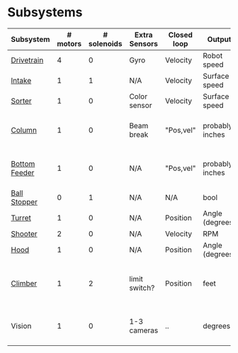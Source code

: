 # Subsystems

| Subsystem                          | # motors | # solenoids | Extra Sensors | Closed loop | Output          | SysId                         | Notes                     |
|----------------------------------- |----------|-------------|---------------|-------------|-----------------|-------------------------------|---------------------------|
| [Drivetrain](./drivetrain.md)      | 4        | 0           | Gyro          | Velocity    | Robot speed     | Yes                           |                           |
| [Intake](./intake.md)              | 1        | 1           | N/A           | Velocity    | Surface speed   | possible                      |                           |
| [Sorter](./sorter.md)              | 1        | 0           | Color sensor  | Velocity    | Surface speed   | possible                      |                           |
| [Column](./column.md)              | 1        | 0           | Beam break    | "Pos,vel"   | probably inches | With and without cargo        |                           |
| [Bottom Feeder](./bottom-feeder.md)| 1        | 0           | N/A           | "Pos,vel"   | probably inches | With and without cargo        |                           |
| [Ball Stopper](./ball-stopper.md)  | 0        | 1           | N/A           | N/A         | bool            | N/A                           |                           |
| [Turret](./turret.md)              | 1        | 0           | N/A           | Position    | Angle (degrees) | static friction               |                           |
| [Shooter](./shooter.md)            | 2        | 0           | N/A           | Velocity    | RPM             | Yes                           |                           |
| [Hood](./hood.md)                  | 1        | 0           | N/A           | Position    | Angle (degrees) | possible                      |                           |
| [Climber](./climber.md)            | 1        | 2           | limit switch? | Position    | feet            | "Yes, with and without robot" | 2x                        |
| Vision                             | 1        | 0           | 1-3 cameras   | ..          | degrees         | ..                            | plugged to PDP like motor |

